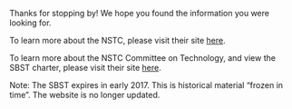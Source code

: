 Thanks for stopping by! We hope you found the information you were looking for. 

To learn more about the NSTC, please visit their site [here](https://www.obamawhitehouse.gov/administration/eop/ostp/nstc).

To learn more about the NSTC Committee on Technology, and view the SBST charter, please visit their site [here](https://obamawhitehouse.archives.gov/administration/eop/ostp/nstc/committees/cot).

Note: The SBST expires in early 2017. This is historical material “frozen in time”. The website is no longer updated.
